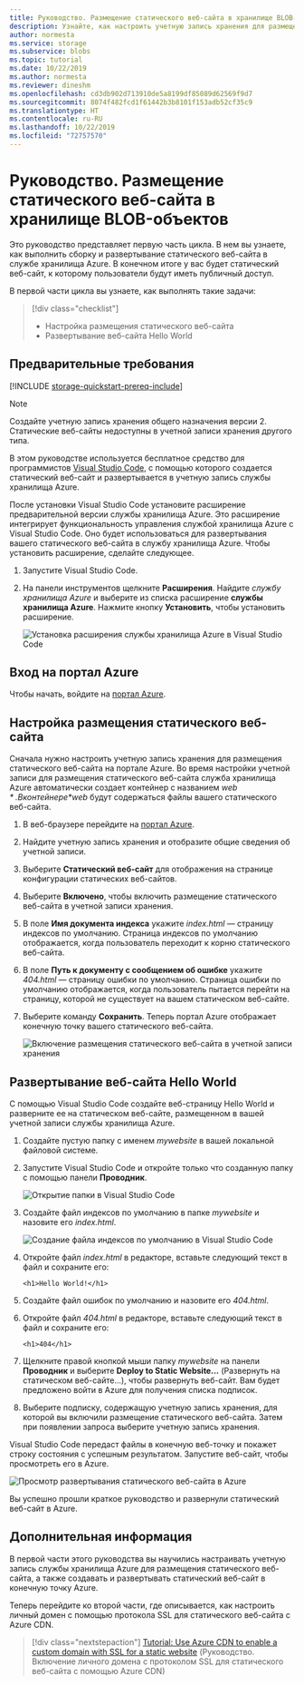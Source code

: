 ```yaml
---
title: Руководство. Размещение статического веб-сайта в хранилище BLOB-объектов (служба хранилища Azure)
description: Узнайте, как настроить учетную запись хранения для размещения статического веб-сайта и развернуть его в службе хранилища Azure.
author: normesta
ms.service: storage
ms.subservice: blobs
ms.topic: tutorial
ms.date: 10/22/2019
ms.author: normesta
ms.reviewer: dineshm
ms.openlocfilehash: cd3db902d713910de5a8199df85089d62569f9d7
ms.sourcegitcommit: 8074f482fcd1f61442b3b8101f153adb52cf35c9
ms.translationtype: HT
ms.contentlocale: ru-RU
ms.lasthandoff: 10/22/2019
ms.locfileid: "72757570"
---
```

<!---Customer intent: I want to host files for a static website in Blob storage and access the website from an Azure endpoint.--->

# <a name="tutorial-host-a-static-website-on-blob-storage"></a>Руководство. Размещение статического веб-сайта в хранилище BLOB-объектов

Это руководство представляет первую часть цикла. В нем вы узнаете, как выполнить сборку и развертывание статического веб-сайта в службе хранилища Azure. В конечном итоге у вас будет статический веб-сайт, к которому пользователи будут иметь публичный доступ. 

В первой части цикла вы узнаете, как выполнять такие задачи:

> [!div class="checklist"]
> * Настройка размещения статического веб-сайта
> * Развертывание веб-сайта Hello World

## <a name="prerequisites"></a>Предварительные требования

[!INCLUDE [storage-quickstart-prereq-include](../../../includes/storage-quickstart-prereq-include.md)]

> [!NOTE] 
> Создайте учетную запись хранения общего назначения версии 2. Статические веб-сайты недоступны в учетной записи хранения другого типа.

В этом руководстве используется бесплатное средство для программистов [Visual Studio Code](https://code.visualstudio.com/download), с помощью которого создается статический веб-сайт и развертывается в учетную запись службы хранилища Azure.

После установки Visual Studio Code установите расширение предварительной версии службы хранилища Azure. Это расширение интегрирует функциональность управления службой хранилища Azure с Visual Studio Code. Оно будет использоваться для развертывания вашего статического веб-сайта в службу хранилища Azure. Чтобы установить расширение, сделайте следующее.

1. Запустите Visual Studio Code.
2. На панели инструментов щелкните **Расширения**. Найдите *службу хранилища Azure* и выберите из списка расширение **службы хранилища Azure**. Нажмите кнопку **Установить**, чтобы установить расширение.

    ![Установка расширения службы хранилища Azure в Visual Studio Code](media/storage-blob-static-website-host/install-extension-vs-code.png)

## <a name="sign-in-to-the-azure-portal"></a>Вход на портал Azure

Чтобы начать, войдите на [портал Azure](https://portal.azure.com/).

## <a name="configure-static-website-hosting"></a>Настройка размещения статического веб-сайта

Сначала нужно настроить учетную запись хранения для размещения статического веб-сайта на портале Azure. Во время настройки учетной записи для размещения статического веб-сайта служба хранилища Azure автоматически создает контейнер с названием *$web*. В контейнере *$web* будут содержаться файлы вашего статического веб-сайта. 

1. В веб-браузере перейдите на [портал Azure](https://portal.azure.com/). 
1. Найдите учетную запись хранения и отобразите общие сведения об учетной записи.
1. Выберите **Статический веб-сайт** для отображения на странице конфигурации статических веб-сайтов.
1. Выберите **Включено**, чтобы включить размещение статического веб-сайта в учетной записи хранения.
1. В поле **Имя документа индекса** укажите *index.html* — страницу индексов по умолчанию. Страница индексов по умолчанию отображается, когда пользователь переходит к корню статического веб-сайта.  
1. В поле **Путь к документу с сообщением об ошибке** укажите *404.html* — страницу ошибки по умолчанию. Страница ошибки по умолчанию отображается, когда пользователь пытается перейти на страницу, которой не существует на вашем статическом веб-сайте.
1. Выберите команду **Сохранить**. Теперь портал Azure отображает конечную точку вашего статического веб-сайта. 

    ![Включение размещения статического веб-сайта в учетной записи хранения](media/storage-blob-static-website-host/enable-static-website-hosting.png)

## <a name="deploy-a-hello-world-website"></a>Развертывание веб-сайта Hello World

С помощью Visual Studio Code создайте веб-страницу Hello World и разверните ее на статическом веб-сайте, размещенном в вашей учетной записи службы хранилища Azure.

1. Создайте пустую папку с именем *mywebsite* в вашей локальной файловой системе. 
1. Запустите Visual Studio Code и откройте только что созданную папку с помощью панели **Проводник**.

    ![Открытие папки в Visual Studio Code](media/storage-blob-static-website-host/open-folder-vs-code.png)

1. Создайте файл индексов по умолчанию в папке *mywebsite* и назовите его *index.html*.

    ![Создание файла индексов по умолчанию в Visual Studio Code](media/storage-blob-static-website-host/create-index-file-vs-code.png)

1. Откройте файл *index.html* в редакторе, вставьте следующий текст в файл и сохраните его:

    ```
    <h1>Hello World!</h1>
    ```

1. Создайте файл ошибок по умолчанию и назовите его *404.html*.
1. Откройте файл *404.html* в редакторе, вставьте следующий текст в файл и сохраните его:

    ```
    <h1>404</h1>
    ```

1. Щелкните правой кнопкой мыши папку *mywebsite* на панели **Проводник** и выберите **Deploy to Static Website...** (Развернуть на статическом веб-сайте...), чтобы развернуть веб-сайт. Вам будет предложено войти в Azure для получения списка подписок.

1. Выберите подписку, содержащую учетную запись хранения, для которой вы включили размещение статического веб-сайта. Затем при появлении запроса выберите учетную запись хранения.

Visual Studio Code передаст файлы в конечную веб-точку и покажет строку состояния с успешным результатом. Запустите веб-сайт, чтобы просмотреть его в Azure.

![Просмотр развертывания статического веб-сайта в Azure](media/storage-blob-static-website-host/view-static-website-endpoint.png)

Вы успешно прошли краткое руководство и развернули статический веб-сайт в Azure.

## <a name="next-steps"></a>Дополнительная информация

В первой части этого руководства вы научились настраивать учетную запись службы хранилища Azure для размещения статического веб-сайта, а также создавать и развертывать статический веб-сайт в конечную точку Azure.

Теперь перейдите ко второй части, где описывается, как настроить личный домен с помощью протокола SSL для статического веб-сайта с Azure CDN.

> [!div class="nextstepaction"]
> [Tutorial: Use Azure CDN to enable a custom domain with SSL for a static website](storage-blob-static-website-custom-domain.md) (Руководство. Включение личного домена с протоколом SSL для статического веб-сайта с помощью Azure CDN)
